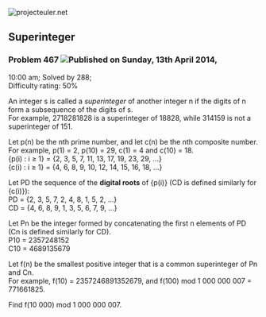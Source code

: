 ![projecteuler.net](images/print_page_logo.png)

## Superinteger

### Problem 467 ![](images/icon_info.png)Published on Sunday, 13th April 2014,
10:00 am; Solved by 288;  
Difficulty rating: 50%

An integer s is called a _superinteger_ of another integer n if the digits of
n form a subsequence of the digits of s.  
For example, 2718281828 is a superinteger of 18828, while 314159 is not a
superinteger of 151.

Let p(n) be the nth prime number, and let c(n) be the nth composite number.
For example, p(1) = 2, p(10) = 29, c(1) = 4 and c(10) = 18.  
{p(i) : i ≥ 1} = {2, 3, 5, 7, 11, 13, 17, 19, 23, 29, ...}  
{c(i) : i ≥ 1} = {4, 6, 8, 9, 10, 12, 14, 15, 16, 18, ...}

Let PD the sequence of the **digital roots** of {p(i)} (CD is defined
similarly for {c(i)}):  
PD = {2, 3, 5, 7, 2, 4, 8, 1, 5, 2, ...}  
CD = {4, 6, 8, 9, 1, 3, 5, 6, 7, 9, ...}

Let Pn be the integer formed by concatenating the first n elements of PD (Cn
is defined similarly for CD).  
P10 = 2357248152  
C10 = 4689135679

Let f(n) be the smallest positive integer that is a common superinteger of Pn
and Cn.  
For example, f(10) = 2357246891352679, and f(100) mod 1 000 000 007 =
771661825.

Find f(10 000) mod 1 000 000 007.

  
  

